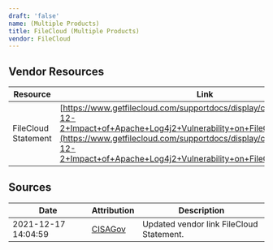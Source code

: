 ```yaml
---
draft: 'false'
name: (Multiple Products)
title: FileCloud (Multiple Products)
vendor: FileCloud
---
```


## Vendor Resources
| Resource | Link |
| --- | --- |
| FileCloud Statement | [https://www.getfilecloud.com/supportdocs/display/cloud/Advisory+2021-12-2+Impact+of+Apache+Log4j2+Vulnerability+on+FileCloud+Customers](https://www.getfilecloud.com/supportdocs/display/cloud/Advisory+2021-12-2+Impact+of+Apache+Log4j2+Vulnerability+on+FileCloud+Customers) |



## Sources
| Date | Attribution | Description |
| --- | --- | --- |
| 2021-12-17 14:04:59 | [CISAGov](https://raw.githubusercontent.com/cisagov/log4j-affected-db/develop/README.md) | Updated vendor link FileCloud Statement.  |
